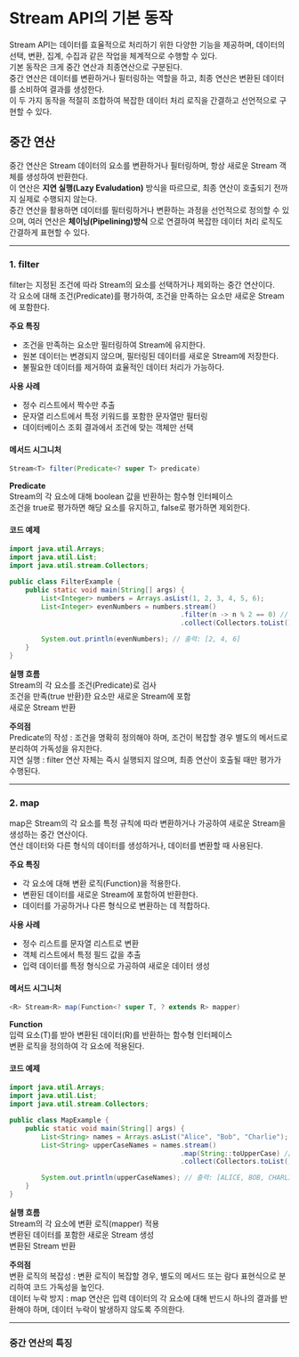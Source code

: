 # Stream API의 기본 동작
Stream API는 데이터를 효율적으로 처리하기 위한 다양한 기능을 제공하며, 데이터의 선택, 변환, 집계, 수집과 같은 작업을 체계적으로 수행할 수 있다.<br>
기본 동작은 크게 중간 연산과 최종연산으로 구분된다.<br>
중간 연산은 데이터를 변환하거나 필터링하는 역할을 하고, 최종 연산은 변환된 데이터를 소비하여 결과를 생성한다.<br>
이 두 가지 동작을 적절히 조합하여 복잡한 데이터 처리 로직을 간결하고 선언적으로 구현할 수 있다.

## 중간 연산
중간 연산은 Stream 데이터의 요소를 변환하거나 필터링하며, 항상 새로운 Stream 객체를 생성하여 반환한다.<br>
이 연산은 **지연 실행(Lazy Evaludation)** 방식을 따르므로, 최종 연산이 호출되기 전까지 실제로 수행되지 않는다.<br>
중간 연산을 활용하면 데이터를 필터링하거나 변환하는 과정을 선언적으로 정의할 수 있으며, 여러 연산은 **체이닝(Pipelining)방식** 으로 연결하여 복잡한 데이터 처리 로직도 간결하게 표현할 수 있다.

--------------
### 1. filter
filter는 지정된 조건에 따라 Stream의 요소를 선택하거나 제외하는 중간 연산이다.<br>
각 요소에 대해 조건(Predicate)를 평가하여, 조건을 만족하는 요소만 새로운 Stream에 포함한다.

**주요 특징**
+ 조건을 만족하는 요소만 필터링하여 Stream에 유지한다.
+ 원본 데이터는 변경되지 않으며, 필터링된 데이터를 새로운 Stream에 저장한다.
+ 불필요한 데이터를 제거하여 효율적인 데이터 처리가 가능하다.

**사용 사례**
+ 정수 리스트에서 짝수만 추출
+ 문자열 리스트에서 특정 키워드를 포함한 문자열만 필터링
+ 데이터베이스 조회 결과에서 조건에 맞는 객체만 선택

#### 메서드 시그니처
```java
Stream<T> filter(Predicate<? super T> predicate)
```
**Predicate**<br>
Stream의 각 요소에 대해 boolean 값을 반환하는 함수형 인터페이스<br>
조건을 true로 평가하면 해당 요소를 유지하고, false로 평가하면 제외한다.

#### 코드 예제
```java
import java.util.Arrays;
import java.util.List;
import java.util.stream.Collectors;

public class FilterExample {
    public static void main(String[] args) {
        List<Integer> numbers = Arrays.asList(1, 2, 3, 4, 5, 6);
        List<Integer> evenNumbers = numbers.stream()
                                           .filter(n -> n % 2 == 0) // 짝수만 유지
                                           .collect(Collectors.toList());

        System.out.println(evenNumbers); // 출력: [2, 4, 6]
    }
}
```
**실행 흐름**<br>
Stream의 각 요소를 조건(Predicate)로 검사<br>
조건을 만족(true 반환)한 요소만 새로운 Stream에 포함<br>
새로운 Stream 반환

**주의점**<br>
Predicate의 작성 : 조건을 명확히 정의해야 하며, 조건이 복잡할 경우 별도의 메서드로 분리하여 가독성을 유지한다.<br>
지연 실행 : filter 연산 자체는 즉시 실행되지 않으며, 최종 연산이 호출될 때만 평가가 수행된다.

---------------
### 2. map
map은 Stream의 각 요소를 특정 규칙에 따라 변환하거나 가공하여 새로운 Stream을 생성하는 중간 연산이다.<br>
연산 데이터와 다른 형식의 데이터를 생성하거나, 데이터를 변환할 때 사용된다.

**주요 특징**
+ 각 요소에 대해 변환 로직(Function)을 적용한다.
+ 변환된 데이터를 새로운 Stream에 포함하여 반환한다.
+ 데이터를 가공하거나 다른 형식으로 변환하는 데 적합하다.

**사용 사례**
+ 정수 리스트를 문자열 리스트로 변환
+ 객체 리스트에서 특정 필드 값을 추출
+ 입력 데이터를 특정 형식으로 가공하여 새로운 데이터 생성

#### 메서드 시그니처
```java
<R> Stream<R> map(Function<? super T, ? extends R> mapper)
```
**Function**<br>
입력 요소(T)를 받아 변환된 데이터(R)를 반환하는 함수형 인터페이스<br>
변환 로직을 정의하여 각 요소에 적용된다.

#### 코드 예제
```java
import java.util.Arrays;
import java.util.List;
import java.util.stream.Collectors;

public class MapExample {
    public static void main(String[] args) {
        List<String> names = Arrays.asList("Alice", "Bob", "Charlie");
        List<String> upperCaseNames = names.stream()
                                           .map(String::toUpperCase) // 문자열 대문자로 변환
                                           .collect(Collectors.toList());

        System.out.println(upperCaseNames); // 출력: [ALICE, BOB, CHARLIE]
    }
}
```
**실행 흐름**<br>
Stream의 각 요소에 변환 로직(mapper) 적용<br>
변환된 데이터를 포함한 새로운 Stream 생성<br>
변환된 Stream 반환

**주의점**<br>
변환 로직의 복잡성 : 변환 로직이 복잡할 경우, 별도의 메서드 또는 람다 표현식으로 분리하여 코드 가독성을 높인다.<br>
데이터 누락 방지 : map 연산은 입력 데이터의 각 요소에 대해 반드시 하나의 결과를 반환해야 하며, 데이터 누락이 발생하지 않도록 주의한다.

--------------
### 중간 연산의 특징
